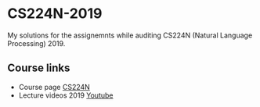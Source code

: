 # CS224N-2019

My solutions for the assignemnts while auditing CS224N (Natural Language Processing) 2019. 

## Course links
- Course page [CS224N](http://cs224n.stanford.edu)
- Lecture videos 2019 [Youtube](https://www.youtube.com/playlist?list=PLoROMvodv4rOhcuXMZkNm7j3fVwBBY42z)

